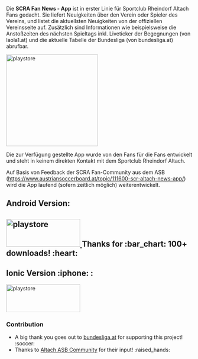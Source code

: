 ﻿Die <b>SCRA Fan News - App</b> ist in erster Linie für Sportclub Rheindorf Altach Fans gedacht. Sie liefert Neuigkeiten über den Verein oder Spieler des Vereins, und listet die aktuellsten Neuigkeiten von der offiziellen Vereinsseite auf. Zusätzlich sind Informationen wie beispielsweise die Anstoßzeiten des nächsten Spieltags inkl. Liveticker der Begegnungen (von laola1.at) und die aktuelle Tabelle der Bundesliga (von bundesliga.at) abrufbar.

<img src="https://www.austriansoccerboard.at/uploads/monthly_2017_10/1.thumb.png.87f6a4d3724c12b322e202a777179845.png" width ="248px" height= auto  align="middle" alt="playstore">


Die zur Verfügung gestellte App wurde von den Fans für die Fans entwickelt und steht in keinem direkten Kontakt mit dem Sportclub Rheindorf Altach.

Auf Basis von Feedback der SCRA Fan-Community aus dem ASB (https://www.austriansoccerboard.at/topic/111600-scr-altach-news-app/) wird die App laufend (sofern zeitlich möglich) weiterentwickelt.

<h2>Android Version:<h2>
<a href="https://play.google.com/store/apps/details?id=com.floma.scranews&hl=dep">
  <img src="https://play.google.com/intl/en_us/badges/images/generic/en_badge_web_generic.png" width="200px" height="75px" alt="playstore">
</a>
Thanks for :bar_chart: 100+ downloads! :heart:

<h2>Ionic Version :iphone: :</h2>
<a href="http://fanprojektscra.bplaced.net/altach/&hl=dep">
  <img src="https://i0.wp.com/b-alidra.com/wp-content/uploads/2015/12/ionic-sdk-logo-landscape-transparent-e1450787227359.png?fit=1000%2C355&ssl=1" width="200px" height="75px" alt="playstore">
</a>



<h3> Contribution </h3>
<ul>
  <li>A big thank you goes out to <a href="https://bundesliga.at">bundesliga.at</a> for supporting this project! :soccer: </li>
  <li>Thanks to <a href="https://austriansoccerboard.com">Altach ASB Community</a> for their input! :raised_hands:</li>
  </ul>


